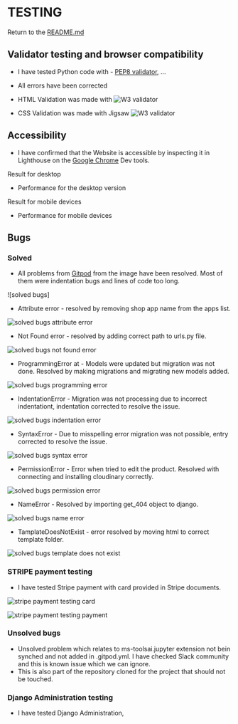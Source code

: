 # TESTING 

Return to the [README.md](README.md)

## Validator testing and browser compatibility
- I have tested Python code with - [PEP8 validator](http://pep8online.com/), ...


- All errors have been corrected


- HTML Validation was made with ![W3 validator](https://validator.w3.org/)


- CSS Validation was made with Jigsaw ![W3 validator](https://jigsaw.w3.org/)



## Accessibility
- I have confirmed that the Website is accessible by inspecting it in Lighthouse on the [Google Chrome](https://www.google.com/chrome/?brand=FKPE&gclid=EAIaIQobChMIqOPWwuu69AIVFeDtCh1CEgKGEAAYASAAEgKvwvD_BwE&gclsrc=aw.ds) Dev tools.
    
Result for desktop 
 - Performance for the desktop version 


Result for mobile devices
- Performance for mobile devices 



## Bugs

### Solved
- All problems from [Gitpod](https://www.gitpod.io/) from the image have been resolved. Most of them were indentation bugs and lines of code too long.

![solved bugs]

- Attribute error - resolved by removing shop app name from the apps list.

![solved bugs attribute error](media/testing/attribute_error.png)

- Not Found error - resolved by adding correct path to urls.py file.

![solved bugs not found error](media/testing/not_found_error.png)

- ProgrammingError at - Models were updated but migration was not done. Resolved by making migrations and migrating new models added.

![solved bugs programming error](media/testing/programming_error.png)


- IndentationError - Migration was not processing due to incorrect indentationt, indentation corrected to resolve the issue.

![solved bugs indentation error](media/testing/invalid_host_error.png)

- SyntaxError - Due to misspelling error migration was not possible, entry corrected to resolve the issue.

![solved bugs syntax error](media/testing/syntax_error.png)

- PermissionError - Error when tried to edit the product. Resolved with connecting and installing cloudinary correctly.

![solved bugs permission error](media/testing/permission_edit_error.png)

- NameError - Resolved by importing get_404 object to django.

![solved bugs name error](media/testing/name_error.png)

- TamplateDoesNotExist - error resolved by moving html to correct template folder.

![solved bugs template does not exist](media/testing/template_does_not_exist.png)


### STRIPE payment testing

- I have tested Stripe payment with card provided in Stripe documents.

![stripe payment testing card](media/testing/stripe_card_testing.png)

![stripe payment testing payment](media/testing/stripe_payment_testing.png)

### Unsolved bugs
- Unsolved problem which relates to ms-toolsai.jupyter extension not bein synched and not added in .gitpod.yml. I have checked Slack community and this is known issue which we can ignore.
- This is also part of the repository cloned for the project that should not be touched.


### Django Administration testing
- I have tested Django Administration,

